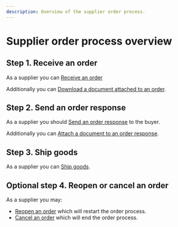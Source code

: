 ```yaml
---
description: Overview of the supplier order process.
---
```


# Supplier order process overview

## Step 1. Receive an order

As a supplier you can [Receive an order](https://github.com/tradecloud/tradecloud-docs-api-v2/tree/8815f0d473762d6f7515a8c293d0a8037875d203/supplier/webhook/README.md)

Additionally you can [Download a document attached to an order](https://github.com/tradecloud/tradecloud-docs-api-v2/tree/8815f0d473762d6f7515a8c293d0a8037875d203/supplier/webhook/download-document.md).

## Step 2. Send an order response

As a supplier you should [Send an order response](send-order-response/) to the buyer.

Additionally you can [Attach a document to an order response](send-order-response/attach-document.md).

## Step 3. Ship goods

As a supplier you can [Ship goods](ship-goods.md).

## Optional step 4. Reopen or cancel an order

As a supplier you may:

* [Reopen an order](reopen.md) which will restart the order process.
* [Cancel an order](cancel.md) which will end the order process.

